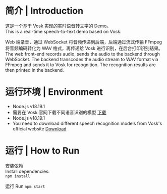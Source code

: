 # 简介 | Introduction
这是一个基于 Vosk 实现的实时语音转文字的 Demo。  
This is a real-time speech-to-text demo based on Vosk.

Web 端录音，通过 WebSocket 将音频传递到后端，后端通过流式传输 FFmpeg 将音频编码转化为 WAV 格式，再传递给 Vosk 进行识别，在后台打印识别结果。  
The web front-end records audio, sends the audio to the backend through WebSocket. The backend transcodes the audio stream to WAV format via FFmpeg and sends it to Vosk for recognition. The recognition results are then printed in the backend.

# 运行环境 | Environment
* Node.js v18.19.1
* 需要在 Vosk 官网下载不同语音识别的模型 [下载](https://alphacephei.com/vosk/models)  
* Node.js v18.19.1  
* You need to download different speech recognition models from Vosk's official website [Download](https://alphacephei.com/vosk/models)

# 运行 | How to Run
安装依赖  
Install dependencies:  
`npm install`

运行 
Run
`npm start`
